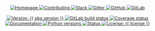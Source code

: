 <div align="center">
  <a href="{{ link.home }}" title="{{ organization }} homepage" target="_blank">
    <img alt="Homepage" src="https://img.shields.io/website?down_color=%23FF4136&down_message=Down&label=Homepage&logo=home-assistant&logoColor=white&up_color=%232ECC40&up_message=Up&url=https%3A%2F%2Fmegabyte.space&style={{ badge_style }}" />
  </a>
  <a href="{{ repository.github }}{{ repository.location.contributing.github }}" title="Learn about contributing" target="_blank">
    <img alt="Contributing" src="https://img.shields.io/badge/Contributing-Guide-0074D9?logo=github-sponsors&logoColor=white&style={{ badge_style }}" />
  </a>
  <a href="{{ link.chat }}" title="Chat with us on Slack" target="_blank">
    <img alt="Slack" src="https://img.shields.io/badge/Slack-Chat-e01e5a?logo=slack&logoColor=white&style={{ badge_style }}" />
  </a>
  <a href="{{ link.gitter }}" title="Chat with the community on Gitter" target="_blank">
    <img alt="Gitter" src="https://img.shields.io/gitter/room/megabyte-labs/community?logo=gitter&logoColor=white&style={{ badge_style }}" />
  </a>
  <a href="{{ repository.github }}" title="GitHub mirror" target="_blank">
    <img alt="GitHub" src="https://img.shields.io/badge/Mirror-GitHub-333333?logo=github&style={{ badge_style }}" />
  </a>
  <a href="{{ repository.gitlab }}" title="GitLab repository" target="_blank">
    <img alt="GitLab" src="https://img.shields.io/badge/Repo-GitLab-fc6d26?logo=data:image/png;base64,iVBORw0KGgoAAAANSUhEUgAAACAAAAAgAQMAAABJtOi3AAAABlBMVEUAAAD///+l2Z/dAAAAAXRSTlMAQObYZgAAAHJJREFUCNdNxKENwzAQQNEfWU1ZPUF1cxR5lYxQqQMkLEsUdIxCM7PMkMgLGB6wopxkYvAeI0xdHkqXgCLL0Beiqy2CmUIdeYs+WioqVF9C6/RlZvblRNZD8etRuKe843KKkBPw2azX13r+rdvPctEaFi4NVzAN2FhJMQAAAABJRU5ErkJggg==&style={{ badge_style }}" />
  </a>
</div>
<br/>
<div align="center">
  <a title="Version: {{ pkg.version }}" href="{{ repository.github }}" target="_blank">
    <img alt="Version: {{ pkg.version }}" src="https://img.shields.io/badge/version-{{ pkg.version }}-blue.svg?logo=data:image/png;base64,iVBORw0KGgoAAAANSUhEUgAAACAAAAAgAQMAAABJtOi3AAAABlBMVEUAAAD///+l2Z/dAAAAAXRSTlMAQObYZgAAACNJREFUCNdjIACY//+BEp9hhM3hAzYQwoBIAqEDYQrCZLwAAGlFKxU1nF9cAAAAAElFTkSuQmCC&cacheSeconds=2592000&style={{ alt_badge_style }}" />
  </a>
  <a title="Build status on GitLab" href="{{ repository.gitlab }}{{ repository.location.commits.gitlab }}" target="_blank">
    <img alt="GitLab build status" src="https://img.shields.io/gitlab/pipeline-status/{{ repository.group.python_cli_path }}/{{ slug }}?branch=master&label=build&logo=gitlab&style={{ alt_badge_style }}" />
  </a>
  <a title="Test coverage report" href="{{ repository.gitlab }}{{ repository.location.commits.gitlab }}" target="_blank">
    <img alt="Coverage status" src="https://img.shields.io/gitlab/coverage/{{ repository.group.python_cli_path }}/{{ slug }}/master/?label=coverage&logo=pytest&style={{ alt_badge_style }}" />
  </a>
  <a title="Documentation" href="{{ link.docs }}/{{ group }}" target="_blank">
    <img alt="Documentation" src="https://img.shields.io/badge/documentation-yes-brightgreen.svg?logo=readthedocs&style={{ alt_badge_style }}" />
  </a>
  <a title="Supported Python versions" href="https://pypi.org/project/{{(if customPyPiPackageName customPyPiPackageName (append repository.prefix.github slug))}}/" target="_blank">
    <img alt="Python versions" src="https://img.shields.io/pypi/pyversions/{{(if customPyPiPackageName customPyPiPackageName (append repository.prefix.github slug))}}/?label=python&logo=python&style={{ alt_badge_style }}" />
  </a>
  <a title="PyPi status" href="https://pypi.org/project/{{(if customPyPiPackageName customPyPiPackageName (append repository.prefix.github slug))}}/" target="_blank">
    <img alt="Status" src="https://img.shields.io/pypi/status/{{(if customPyPiPackageName customPyPiPackageName (append repository.prefix.github slug))}}/?label=status&logo=pypi&style={{ alt_badge_style }}" />
  </a>
  <a title="License: {{ license }}" href="{{ repository.github }}{{ repository.location.license.github }}" target="_blank">
    <img alt="License: {{ license }}" src="https://img.shields.io/badge/license-{{ license }}-yellow.svg?logo=data:image/png;base64,iVBORw0KGgoAAAANSUhEUgAAACAAAAAgAQMAAABJtOi3AAAABlBMVEUAAAD///+l2Z/dAAAAAXRSTlMAQObYZgAAAHpJREFUCNdjYOD/wMDAUP+PgYHxhzwDA/MB5gMM7AwMDxj4GBgKGGQYGCyAEEgbMDDwAAWAwmk8958xpIOI5zKH2RmOyhxmZjguAiKmgIgtQOIYmFgCIp4AlaQ9OczGkJYCJEAGgI0CGwo2HmwR2Eqw5SBnNIAdBHYaAJb6KLM15W/CAAAAAElFTkSuQmCC&style={{ alt_badge_style }}" />
  </a>
</div>
